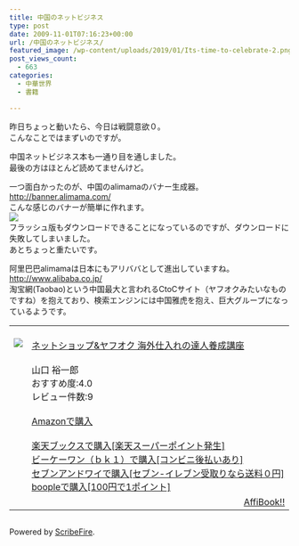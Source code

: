 ```yaml
---
title: 中国のネットビジネス
type: post
date: 2009-11-01T07:16:23+00:00
url: /中国のネットビジネス/
featured_image: /wp-content/uploads/2019/01/Its-time-to-celebrate-2.png
post_views_count:
  - 663
categories:
  - 中華世界
  - 書籍

---
```

昨日ちょっと動いたら、今日は戦闘意欲０。  
こんなことではまずいのですが。

中国ネットビジネス本も一通り目を通しました。  
最後の方はほとんど読めてませんけど。

一つ面白かったのが、中国のalimamaのバナー生成器。  
http://banner.alimama.com/  
こんな感じのバナーが簡単に作れます。  
<img src="https://i1.wp.com/jqinglong.html.xdomain.jp/bimg/bm580x120_091031.png" data-recalc-dims="1" />  
フラッシュ版もダウンロードできることになっているのですが、ダウンロードに失敗してしまいました。  
あとちょっと重たいです。

阿里巴巴alimamaは日本にもアリババとして進出していますね。  
http://www.alibaba.co.jp/  
淘宝網(Taobao)という中国最大と言われるCtoCサイト（ヤフオクみたいなものですね）を抱えており、検索エンジンには中国雅虎を抱え、巨大グループになっているようです。

<table>
  <tr>
    <td style="vertical-align: top;">
      <a href="http://hb.afl.rakuten.co.jp/hgc/06d13246.10ebaa62.06d13247.1eb85ca0/?pc=%3Cbr/%3Ehttp%3A%2F%2Fsearch.books.rakuten.co.jp%2Fbksearch%2Fdt%3Fg%3D001%26bisbn%3D4798116629%3Cbr/%3E" target="_blank"><br /> <img src="https://i0.wp.com/ecx.images-amazon.com/images/I/41isoCevDXL._SL160_.jpg" style="border-style: none;" data-recalc-dims="1" /><br /> </a>
    </td>
    <td style="vertical-align: top;">
      <a href="http://hb.afl.rakuten.co.jp/hgc/06d13246.10ebaa62.06d13247.1eb85ca0/?pc=%3Cbr/%3Ehttp%3A%2F%2Fsearch.books.rakuten.co.jp%2Fbksearch%2Fdt%3Fg%3D001%26bisbn%3D4798116629%3Cbr/%3E" target="_blank"><br /> ネットショップ&ヤフオク 海外仕入れの達人養成講座<br /> </a><br /> 山口 裕一郎<br /> おすすめ度:4.0<br /> レビュー件数:9<br /> <a href="http://www.amazon.co.jp/%E3%83%8D%E3%83%83%E3%83%88%E3%82%B7%E3%83%A7%E3%83%83%E3%83%97-%E3%83%A4%E3%83%95%E3%82%AA%E3%82%AF-%E6%B5%B7%E5%A4%96%E4%BB%95%E5%85%A5%E3%82%8C%E3%81%AE%E9%81%94%E4%BA%BA%E9%A4%8A%E6%88%90%E8%AC%9B%E5%BA%A7-%E5%B1%B1%E5%8F%A3-%E8%A3%95%E4%B8%80%E9%83%8E/dp/4798116629%3FSubscriptionId%3D1JWQWN8E4Z5TR27962G2%26tag%3Dgaeaffibook-22%26linkCode%3Dxm2%26camp%3D2025%26creative%3D165953%26creativeASIN%3D4798116629" target="_blank"><br /> Amazonで購入<br /> </a><br /> <a href="http://px.a8.net/svt/ejp?a8mat=1HPMBD+EAZZ1U+5WS+C1DUQ&a8ejpredirect=http%3A%2F%2Fsearch.books.rakuten.co.jp%2Fbksearch%2Fdt%3Fg%3D001%26bisbn%3D4798116629" target="_blank">楽天ブックスで購入[楽天スーパーポイント発生]</a><br /> <img src="https://i2.wp.com/www12.a8.net/0.gif?resize=1%2C1" alt="" width="1" border="0" height="1"  data-recalc-dims="1" /><br /> <a href="http://px.a8.net/svt/ejp?a8mat=1HRMFS+EEKKOI+10UY+HUKPU&a8ejpredirect=http%3A%2F%2Fwww.bk1.jp%2FkeywordSearchResult%2F%3Fkeyword%3D4798116629%26storeCd%3D1%26searchFlg%3D9%26x%3D43%26y%3D11%26partnerid%3D02a801" target="_blank">ビーケーワン（ｂｋ１）で購入[コンビニ後払いあり]</a><br /> <img src="https://i2.wp.com/www12.a8.net/0.gif?resize=1%2C1" alt="" width="1" border="0" height="1"  data-recalc-dims="1" /><br /> <a href="http://click.linksynergy.com/fs-bin/statform?id=aR0TIOX*qAA&offerid=137560&bnid=1490&subid=&subid=0&kword_in=4798116629&oop=on" target="_blank">セブンアンドワイで購入[セブン-イレブン受取りなら送料０円]</a><img src="http://ad.linksynergy.com/fs-bin/show?id=aR0TIOX*qAA&bids=137560&type=5&subid=0" width="1" border="0" height="1" /><br /> <a href="http://click.linksynergy.com/fs-bin/statform?id=aR0TIOX*qAA&offerid=33310&bnid=2&subid=0&ifc=4&ifr=9784798116624" target="_blank">boopleで購入[100円で1ポイント]</a>
    </td>
  </tr>
  
  <tr>
    <td colspan="2">
      <div style="float: right;">
        <a href="http://affibook.appspot.com/" target="_blank">AffiBook!!</a>
      </div>
    </td>
  </tr>
</table>

<div class="zemanta-pixie">
  <img class="zemanta-pixie-img" alt="" src="https://i1.wp.com/img.zemanta.com/pixy.gif" data-recalc-dims="1" />
</div>

<p class="scribefire-powered">
  Powered by <a href="http://www.scribefire.com/">ScribeFire</a>.
</p>
